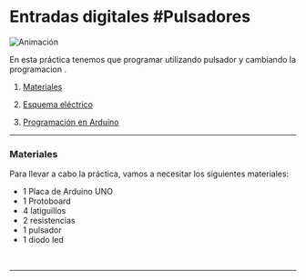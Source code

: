 # Entradas digitales #Pulsadores


![Animación](Animación.gif)

En esta práctica tenemos que programar utilizando pulsador y cambiando la programacion .

1.	[Materiales](#materiales)
	
2.	[Esquema eléctrico](#pulsadorledencendido_programa2)

3.	[Programación en Arduino](#programación-en-arduino)




***



### Materiales

Para llevar a cabo la práctica, vamos a necesitar los siguientes materiales:
- 1 Placa de Arduino UNO
- 1 Protoboard
- 4 latiguillos
- 2 resistencias
- 1 pulsador
- 1 diodo led



<br />
<hr>
<br />

